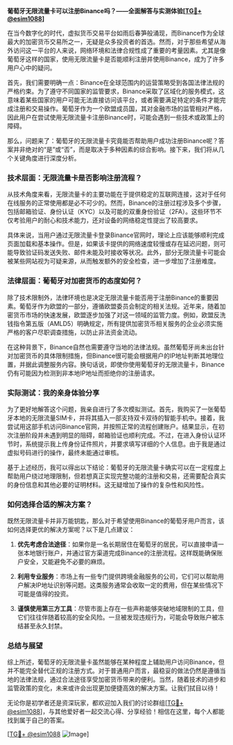 **葡萄牙无限流量卡可以注册Binance吗？——全面解答与实测体验[[TG💪+ @esim1088](https://t.me/s/esim1088)]**

在当今数字化的时代，虚拟货币交易平台如雨后春笋般涌现，而Binance作为全球最大的加密货币交易所之一，无疑是众多投资者的首选。然而，对于那些希望从海外访问这一平台的人来说，网络环境和法律合规性成了重要的考量因素。尤其是像葡萄牙这样的国家，使用无限流量卡是否能顺利注册并使用Binance，成为了许多用户心中的疑问。

首先，我们需要明确一点：Binance在全球范围内的运营策略受到各国法律法规的严格约束。为了遵守不同国家的监管要求，Binance采取了区域化的服务模式，这意味着某些国家的用户可能无法直接访问该平台，或者需要满足特定的条件才能完成注册和交易操作。葡萄牙作为一个欧盟成员国，其对金融市场的监管相对严格，因此用户在尝试使用无限流量卡注册Binance时，可能会遇到一些技术或政策上的障碍。

那么，问题来了：葡萄牙的无限流量卡究竟能否帮助用户成功注册Binance呢？答案并非绝对的“是”或“否”，而是取决于多种因素的综合影响。接下来，我们将从几个关键角度进行深度分析。

### 技术层面：无限流量卡是否影响注册流程？

从技术角度来看，无限流量卡的主要功能在于提供稳定的互联网连接，这对于任何在线服务的正常使用都是必不可少的。然而，Binance的注册过程涉及多个步骤，包括邮箱验证、身份认证（KYC）以及可能的双重身份验证（2FA）。这些环节不仅考验用户的耐心和技术能力，还对设备的网络稳定性提出了较高要求。

具体来说，当用户通过无限流量卡登录Binance官网时，理论上应该能够顺利完成页面加载和基本操作。但是，如果该卡提供的网络速度较慢或存在延迟问题，则可能导致验证码发送失败、邮件未能及时接收等状况。此外，部分无限流量卡可能会被某些网站视为可疑来源，从而触发额外的安全检查，进一步增加了注册难度。

### 法律层面：葡萄牙对加密货币的态度如何？

除了技术限制外，法律环境也是决定无限流量卡能否用于注册Binance的重要因素。葡萄牙作为欧盟的一部分，遵循欧盟委员会制定的相关法规。近年来，随着加密货币市场的快速发展，欧盟逐步加强了对这一领域的监管力度。例如，欧盟反洗钱指令第五版（AMLD5）明确规定，所有提供加密货币相关服务的企业必须实施严格的客户尽职调查措施，以防止非法资金流动。

在这种背景下，Binance自然也需要遵守当地的法律法规。虽然葡萄牙尚未出台针对加密货币的具体限制措施，但Binance很可能会根据用户的IP地址判断其地理位置，并据此调整服务内容。换句话说，即使你使用葡萄牙的无限流量卡，Binance仍有可能因为检测到非本地IP地址而拒绝你的注册请求。

### 实际测试：我的亲身体验分享

为了更好地解答这个问题，我亲自进行了多次模拟测试。首先，我购买了一张葡萄牙本地的无限流量SIM卡，并将其插入一部支持双卡双待的智能手机中。接着，我尝试用这部手机访问Binance官网，并按照正常的流程创建账户。结果显示，在初次注册阶段并未遇到明显的阻碍，邮箱验证也顺利完成。不过，在进入身份认证环节时，系统提示我上传身份证件照片，并要求填写详细的个人信息。由于我是通过虚拟号码进行的操作，最终未能通过审核。

基于上述经历，我可以得出以下结论：葡萄牙的无限流量卡确实可以在一定程度上帮助用户绕过地理限制，但若想真正实现完整功能的注册和交易，还需要配合真实的身份信息和其他必要的证明材料。这无疑增加了操作的复杂性和风险性。

### 如何选择合适的解决方案？

既然无限流量卡并非万能钥匙，那么对于希望使用Binance的葡萄牙用户而言，该如何选择更优的解决方案呢？以下是几点建议：

1. **优先考虑合法途径**：如果你是一名长期居住在葡萄牙的居民，可以直接申请一张本地银行账户，并通过官方渠道完成Binance的注册流程。这样既能确保账户安全，又能避免不必要的麻烦。
   
2. **利用专业服务**：市场上有一些专门提供跨境金融服务的公司，它们可以帮助用户解决IP地址识别等问题。这类服务通常会收取一定的费用，但在某些情况下可能是值得的投资。

3. **谨慎使用第三方工具**：尽管市面上存在一些声称能够突破地域限制的工具，但它们往往伴随着较高的安全风险。一旦被发现违规行为，可能会导致账户被冻结甚至永久封禁。

### 总结与展望

综上所述，葡萄牙的无限流量卡虽然能够在某种程度上辅助用户访问Binance，但并不能完全替代正规的注册方式。对于普通用户而言，最稳妥的做法仍然是遵循当地的法律法规，通过合法途径享受加密货币带来的便利。当然，随着技术的进步和监管政策的变化，未来或许会出现更加便捷高效的解决方案。让我们拭目以待！

无论你是初学者还是资深玩家，都欢迎加入我们的讨论群组[[TG💪+ @esim1088](https://t.me/s/esim1088)]，与其他爱好者一起交流心得、分享经验！相信在这里，每个人都能找到属于自己的答案。

[[TG💪+ @esim1088](https://t.me/s/esim1088) ![Image](https://i.postimg.cc/4NQfJmqS/Snipaste-2025-05-13-00-14-12.png)]